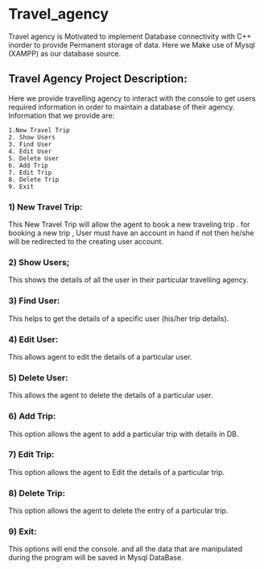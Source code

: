# Travel_agency

Travel agency is Motivated to implement Database connectivity with C++ inorder to provide Permanent storage of data. Here we Make use of Mysql (XAMPP) as our database source. 


## Travel Agency Project Description:

Here we provide travelling agency to interact with the console to get users required information in order to maintain a database of their agency.
Information that we provide are:

    1.New Travel Trip
    2. Show Users
    3. Find User
    4. Edit User
    5. Delete User
    6. Add Trip
    7. Edit Trip
    8. Delete Trip
    9. Exit
    
### 1) New Travel Trip:
This New Travel Trip will allow the agent to book a new traveling trip . for booking a new trip , User must have an account in hand if not then he/she will be redirected to the creating user account.

### 2) Show Users;
This shows the details of all the user in their particular travelling agency.

### 3) Find User:
This helps to get the details of a specific user (his/her trip details).

### 4) Edit User:
This allows agent to edit the details of a particular user.

### 5) Delete User:
This allows the agent to delete the details of a particular user.

### 6) Add Trip:
This option allows the agent to add a particular trip with details in DB.

### 7) Edit Trip:
This option allows the agent to Edit the details of a particular trip.

### 8) Delete Trip:
This option allows the agent to delete the entry of a particular trip.

### 9) Exit:
This options will end the console. and all the data that are manipulated during the program will be saved in Mysql DataBase.

